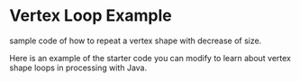# Vertex Loop Example
sample code of how to repeat a vertex shape with decrease of size. 

Here is an example of the starter code you can modify to learn about vertex shape loops in processing with Java. 
